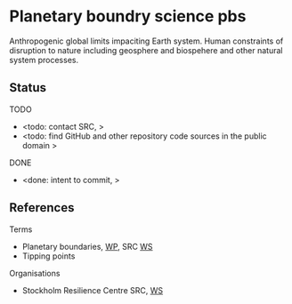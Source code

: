 # Planetary boundry science pbs

Anthropogenic global limits impaciting Earth system. Human constraints of disruption to nature including geosphere and biospehere and other natural system processes. 

## Status

TODO
* <todo: contact SRC,  >
* <todo: find GitHub and other repository code sources in the public domain >

DONE
* <done: intent to commit, >

## References

Terms
* Planetary boundaries, [WP](https://en.wikipedia.org/wiki/Planetary_boundaries), SRC [WS](https://www.stockholmresilience.org/research/planetary-boundaries.html)
* Tipping points

Organisations
* Stockholm Resilience Centre SRC, [WS](https://www.stockholmresilience.org/)
